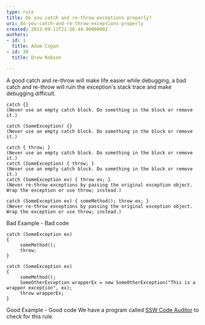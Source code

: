 ```yaml
---
type: rule
title: Do you catch and re-throw exceptions properly?
uri: do-you-catch-and-re-throw-exceptions-properly
created: 2013-09-11T21:16:44.0000000Z
authors:
- id: 1
  title: Adam Cogan
- id: 38
  title: Drew Robson

---
```


​A good catch and re-throw will make life easier while debugging, a bad catch and re-throw will ruin the exception's stack trace and make debugging difficult.
 

```
catch {} 
(Never use an empty catch block. Do something in the block or remove it.)

catch (SomeException) {} 
(Never use an empty catch block. Do something in the block or remove it.)

catch { throw; } 
(Never use an empty catch block. Do something in the block or remove it.)
catch (SomeException) { throw; } 
(Never use an empty catch block. Do something in the block or remove it.)
catch (SomeException ex) { throw ex; } 
(Never re-throw exceptions by passing the original exception object. Wrap the exception or use throw; instead.)

catch (SomeException ex) { someMethod(); throw ex; } 
(Never re-throw exceptions by passing the original exception object. Wrap the exception or use throw; instead.)
```

Bad Example - Bad code

```
catch (SomeException ex) 
{ 
     someMethod(); 
     throw; 
}

catch (SomeException ex) 
{ 
     someMethod(); 
     SomeOtherException wrapperEx = new SomeOtherException("This is a wrapper exception", ex);
     throw wrapperEx; 
}
```

Good Example - Good code
We have a program called [SSW Code Auditor](http&#58;//www.ssw.com.au/ssw/CodeAuditor/Default.aspx) to check for this rule.
